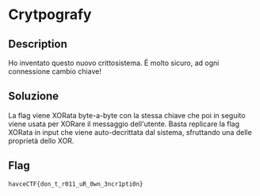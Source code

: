 # Crytpografy
## Description
Ho inventato questo nuovo crittosistema. È molto sicuro, ad ogni connessione cambio chiave!

## Soluzione
La flag viene XORata byte-a-byte con la stessa chiave che poi in seguito viene usata per XORare il messaggio dell'utente.
Basta replicare la flag XORata in input che viene auto-decrittata dal sistema, sfruttando una delle proprietà dello XOR.

## Flag
`havceCTF{don_t_r011_uR_0wn_3ncr1pti0n}`

